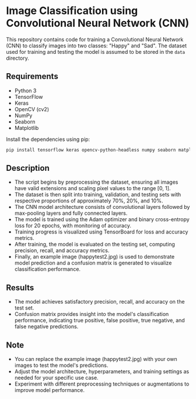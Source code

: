 # Image Classification using Convolutional Neural Network (CNN)

This repository contains code for training a Convolutional Neural Network (CNN) to classify images into two classes: "Happy" and "Sad". The dataset used for training and testing the model is assumed to be stored in the `data` directory.

## Requirements
- Python 3
- TensorFlow
- Keras
- OpenCV (cv2)
- NumPy
- Seaborn
- Matplotlib

Install the dependencies using pip:
```bash
pip install tensorflow keras opencv-python-headless numpy seaborn matplotlib
```

## Description
- The script begins by preprocessing the dataset, ensuring all images have valid extensions and scaling pixel values to the range [0, 1].
- The dataset is then split into training, validation, and testing sets with respective proportions of approximately 70%, 20%, and 10%.
- The CNN model architecture consists of convolutional layers followed by max-pooling layers and fully connected layers.
- The model is trained using the Adam optimizer and binary cross-entropy loss for 20 epochs, with monitoring of accuracy.
- Training progress is visualized using TensorBoard for loss and accuracy metrics.
- After training, the model is evaluated on the testing set, computing precision, recall, and accuracy metrics.
- Finally, an example image (happytest2.jpg) is used to demonstrate model prediction and a confusion matrix is generated to visualize classification performance.

## Results
- The model achieves satisfactory precision, recall, and accuracy on the test set.
- Confusion matrix provides insight into the model's classification performance, indicating true positive, false positive, true negative, and false negative predictions.

## Note
- You can replace the example image (happytest2.jpg) with your own images to test the model's predictions.
- Adjust the model architecture, hyperparameters, and training settings as needed for your specific use case.
- Experiment with different preprocessing techniques or augmentations to improve model performance.